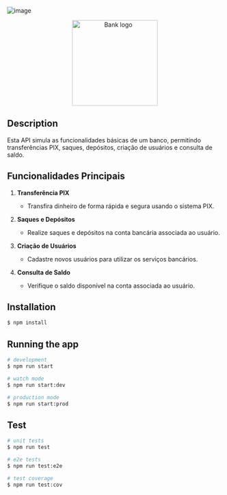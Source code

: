 ![image](https://github.com/joaomarcelo09/jg-banking-api/assets/129187461/fa439da0-416a-42c7-b677-c8473430d58e)

<p align="center">
  <a target="blank"><img src="[image](https://github.com/joaomarcelo09/jg-banking-api/assets/129187461/fa439da0-416a-42c7-b677-c8473430d58e)" width="200" alt="Bank logo" /></a>
</p>

## Description

Esta API simula as funcionalidades básicas de um banco, permitindo transferências PIX, saques, depósitos, criação de usuários e consulta de saldo.

## Funcionalidades Principais

1. **Transferência PIX**
   - Transfira dinheiro de forma rápida e segura usando o sistema PIX.

2. **Saques e Depósitos**
   - Realize saques e depósitos na conta bancária associada ao usuário.

3. **Criação de Usuários**
   - Cadastre novos usuários para utilizar os serviços bancários.

4. **Consulta de Saldo**
   - Verifique o saldo disponível na conta associada ao usuário.
  
  
## Installation

```bash
$ npm install
```

## Running the app

```bash
# development
$ npm run start

# watch mode
$ npm run start:dev

# production mode
$ npm run start:prod
```

## Test

```bash
# unit tests
$ npm run test

# e2e tests
$ npm run test:e2e

# test coverage
$ npm run test:cov
```

